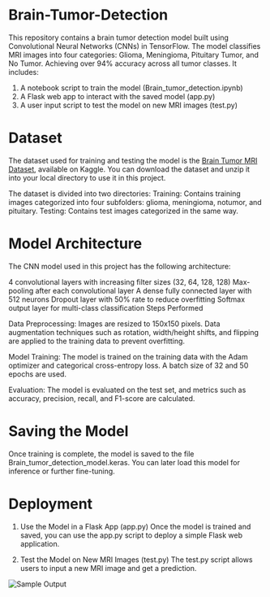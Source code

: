 # Brain-Tumor-Detection
 This repository contains a brain tumor detection model built using Convolutional Neural Networks (CNNs) in TensorFlow. The model classifies MRI images into four   categories: Glioma, Meningioma, Pituitary Tumor, and No Tumor. Achieving over 94% accuracy across all tumor classes. It includes:

1. A notebook script to train the model (Brain_tumor_detection.ipynb)
2. A Flask web app to interact with the saved model (app.py)
3. A user input script to test the model on new MRI images (test.py)
 
# Dataset
The dataset used for training and testing the model is the [Brain Tumor MRI Dataset](https://www.kaggle.com/datasets/masoudnickparvar/brain-tumor-mri-dataset), available on Kaggle. You can download the dataset and unzip it into your local directory to use it in this project.

The dataset is divided into two directories:
Training: Contains training images categorized into four subfolders: glioma, meningioma, notumor, and pituitary.
Testing: Contains test images categorized in the same way.

# Model Architecture

The CNN model used in this project has the following architecture:

4 convolutional layers with increasing filter sizes (32, 64, 128, 128)
Max-pooling after each convolutional layer
A dense fully connected layer with 512 neurons
Dropout layer with 50% rate to reduce overfitting
Softmax output layer for multi-class classification
Steps Performed

Data Preprocessing:
Images are resized to 150x150 pixels.
Data augmentation techniques such as rotation, width/height shifts, and flipping are applied to the training data to prevent overfitting.

Model Training:
The model is trained on the training data with the Adam optimizer and categorical cross-entropy loss.
A batch size of 32 and 50 epochs are used.

Evaluation:
The model is evaluated on the test set, and metrics such as accuracy, precision, recall, and F1-score are calculated.

# Saving the Model
Once training is complete, the model is saved to the file Brain_tumor_detection_model.keras. You can later load this model for inference or further fine-tuning.

# Deployment
1. Use the Model in a Flask App (app.py)
 Once the model is trained and saved, you can use the app.py script to deploy a simple Flask web application.

2. Test the Model on New MRI Images (test.py)
 The test.py script allows users to input a new MRI image and get a prediction.

![Sample Output](https://github.com/user-attachments/assets/92c1ffa8-1e37-437f-86cb-d0eeb99d6d5d)


